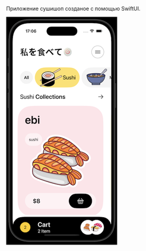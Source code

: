 Приложение сушишоп созданое с помощью SwiftUI.

![скришот 1](https://github.com/Jem1s-git/ShopApp/blob/main/ScreenShot1.png)
